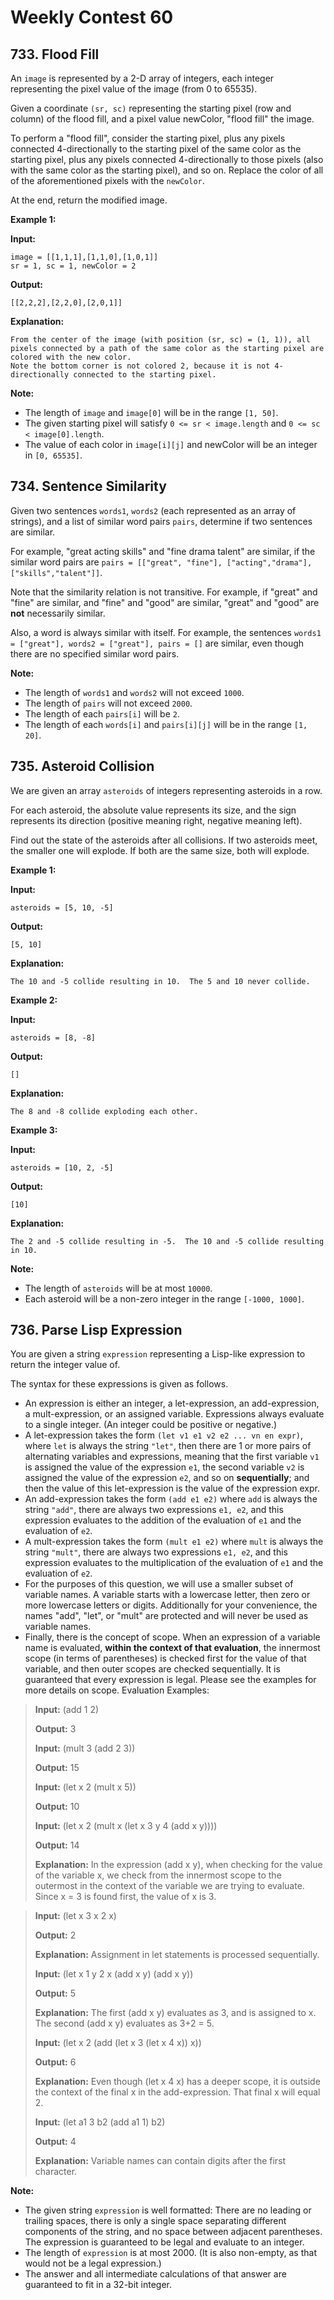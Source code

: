 # Weekly Contest 60

## 733. Flood Fill

An `image` is represented by a 2-D array of integers, each integer representing the pixel value of the image (from 0 to 65535).

Given a coordinate `(sr, sc)` representing the starting pixel (row and column) of the flood fill, and a pixel value newColor, "flood fill" the image.

To perform a "flood fill", consider the starting pixel, plus any pixels connected 4-directionally to the starting pixel of the same color as the starting pixel, plus any pixels connected 4-directionally to those pixels (also with the same color as the starting pixel), and so on. Replace the color of all of the aforementioned pixels with the `newColor`.

At the end, return the modified image.

**Example 1:**

**Input:**
```
image = [[1,1,1],[1,1,0],[1,0,1]]
sr = 1, sc = 1, newColor = 2
```
**Output:**
```
[[2,2,2],[2,2,0],[2,0,1]]
```
**Explanation:**
```
From the center of the image (with position (sr, sc) = (1, 1)), all pixels connected by a path of the same color as the starting pixel are colored with the new color.
Note the bottom corner is not colored 2, because it is not 4-directionally connected to the starting pixel.
```

**Note:**
- The length of `image` and `image[0]` will be in the range `[1, 50]`.
- The given starting pixel will satisfy `0 <= sr < image.length` and `0 <= sc < image[0].length`.
- The value of each color in `image[i][j]` and newColor will be an integer in `[0, 65535]`.

## 734. Sentence Similarity

Given two sentences `words1`, `words2` (each represented as an array of strings), and a list of similar word pairs `pairs`, determine if two sentences are similar.

For example, "great acting skills" and "fine drama talent" are similar, if the similar word pairs are `pairs = [["great", "fine"], ["acting","drama"], ["skills","talent"]]`.

Note that the similarity relation is not transitive. For example, if "great" and "fine" are similar, and "fine" and "good" are similar, "great" and "good" are **not** necessarily similar.

Also, a word is always similar with itself. For example, the sentences `words1 = ["great"], words2 = ["great"], pairs = []` are similar, even though there are no specified similar word pairs.

**Note:**

- The length of `words1` and `words2` will not exceed `1000`.
- The length of `pairs` will not exceed `2000`.
- The length of each `pairs[i]` will be `2`.
- The length of each `words[i]` and `pairs[i][j]` will be in the range `[1, 20]`.

## 735. Asteroid Collision
We are given an array `asteroids` of integers representing asteroids in a row.

For each asteroid, the absolute value represents its size, and the sign represents its direction (positive meaning right, negative meaning left).

Find out the state of the asteroids after all collisions. If two asteroids meet, the smaller one will explode. If both are the same size, both will explode.

**Example 1:**

**Input:**
```
asteroids = [5, 10, -5]
```
**Output:**
```
[5, 10]
```
**Explanation:**
```
The 10 and -5 collide resulting in 10.  The 5 and 10 never collide.
```

**Example 2:**

**Input:**
```
asteroids = [8, -8]
```
**Output:**
```
[]
```
**Explanation:**
```
The 8 and -8 collide exploding each other.
```

**Example 3:**

**Input:**
```
asteroids = [10, 2, -5]
```
**Output:**
```
[10]
```
**Explanation:**
```
The 2 and -5 collide resulting in -5.  The 10 and -5 collide resulting in 10.
```
**Note:**

- The length of `asteroids` will be at most `10000`.
- Each asteroid will be a non-zero integer in the range `[-1000, 1000]`.

## 736. Parse Lisp Expression

You are given a string `expression` representing a Lisp-like expression to return the integer value of.

The syntax for these expressions is given as follows.

- An expression is either an integer, a let-expression, an add-expression, a mult-expression, or an assigned variable. Expressions always evaluate to a single integer.
(An integer could be positive or negative.)
- A let-expression takes the form `(let v1 e1 v2 e2 ... vn en expr)`, where `let` is always the string `"let"`, then there are 1 or more pairs of alternating variables and expressions, meaning that the first variable `v1` is assigned the value of the expression `e1`, the second variable `v2` is assigned the value of the expression `e2`, and so on **sequentially**; and then the value of this let-expression is the value of the expression expr.
- An add-expression takes the form `(add e1 e2)` where `add` is always the string `"add"`, there are always two expressions `e1, e2`, and this expression evaluates to the addition of the evaluation of `e1` and the evaluation of `e2`.
- A mult-expression takes the form `(mult e1 e2)` where `mult` is always the string `"mult"`, there are always two expressions `e1, e2`, and this expression evaluates to the multiplication of the evaluation of `e1` and the evaluation of `e2`.
- For the purposes of this question, we will use a smaller subset of variable names. A variable starts with a lowercase letter, then zero or more lowercase letters or digits. Additionally for your convenience, the names "add", "let", or "mult" are protected and will never be used as variable names.
- Finally, there is the concept of scope. When an expression of a variable name is evaluated, **within the context of that evaluation**, the innermost scope (in terms of parentheses) is checked first for the value of that variable, and then outer scopes are checked sequentially. It is guaranteed that every expression is legal. Please see the examples for more details on scope.
Evaluation Examples:
>**Input:** (add 1 2)
>
>**Output:** 3
>
>**Input:** (mult 3 (add 2 3))
>
>**Output:** 15
>
>**Input:** (let x 2 (mult x 5))
>
>**Output:** 10
>
>**Input:** (let x 2 (mult x (let x 3 y 4 (add x y))))
>
>**Output:** 14
>
>**Explanation:** In the expression (add x y), when checking for the value of the variable x,
>we check from the innermost scope to the outermost in the context of the variable we are trying to evaluate.
>Since x = 3 is found first, the value of x is 3.

>**Input:** (let x 3 x 2 x)
>
>**Output:** 2
>
>**Explanation:** Assignment in let statements is processed sequentially.
>
>**Input:** (let x 1 y 2 x (add x y) (add x y))
>
>**Output:** 5
>
>**Explanation:** The first (add x y) evaluates as 3, and is assigned to x.
>The second (add x y) evaluates as 3+2 = 5.
>
>**Input:** (let x 2 (add (let x 3 (let x 4 x)) x))
>
>**Output:** 6
>
>**Explanation:** Even though (let x 4 x) has a deeper scope, it is outside the context of the final x in the add-expression.  That final x will equal 2.
>
>**Input:** (let a1 3 b2 (add a1 1) b2)
>
>**Output:** 4
>
>**Explanation:** Variable names can contain digits after the first character.

**Note:**

- The given string `expression` is well formatted: There are no leading or trailing spaces, there is only a single space separating different components of the string, and no space between adjacent parentheses. The expression is guaranteed to be legal and evaluate to an integer.
- The length of `expression` is at most 2000. (It is also non-empty, as that would not be a legal expression.)
- The answer and all intermediate calculations of that answer are guaranteed to fit in a 32-bit integer.